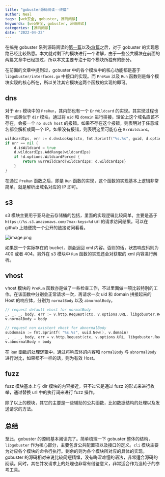 ```yaml
---
title: "gobuster源码阅读--终篇"
author: Neal
tags: [web安全, gobuster, 源码阅读]
keywords: [web安全, gobuster, 源码阅读]
categories: [源码阅读]
date: "2022-04-22" 
---
```


在搞完 gobuster 系列源码阅读的[第一篇](https://madneal.com/post/gobuster1/)以及[dir篇](https://madneal.com/post/gobuster2/)之后，对于 gobuster 的实现思路已经比较熟悉。本文就对剩下的模块进行一个讲解，由于一些公共模块在前面的两篇文章中已经提过，所以本文主要专注于每个模块所独有的部分。

在前面的文章中提到过，gobuster 中的各个模块中的核心功能都是基于 `libgobuster/interfaces.go` 中接口的实现。而 `PreRun` 以及 `Run` 函数则是每个模块实现的核心所在，所以关注其它模块这两个函数的实现的即可。

## dns

对于 `dns` 模块中的 `PreRun`，其内部也有一个 `ErrWildcard` 的实现。其实现过程也有一点类似于 `dir` 模块。通过将 `uid` 和 `domain` 进行拼接，理论上这个域名应该不存在，会报一个 `no such host` 的报错。如果不存在这个报错，则表明对于任意域名都会解析成同一个 IP。如果没有报错，则表明这里可能存在 `ErrWildcard`。

```go
wildcardIps, err := d.dnsLookup(ctx, fmt.Sprintf("%s.%s", guid, d.options.Domain))
if err == nil {
    d.isWildcard = true
    d.wildcardIps.AddRange(wildcardIps)
    if !d.options.WildcardForced {
        return &ErrWildcard{wildcardIps: d.wildcardIps}
    }
}
```

在通过 `PreRun` 函数之后，即是 `Run` 函数的实现，这个函数的实现基本上逻辑非常简单，就是解析出域名对应的 IP 即可。

## s3

s3 模块主要用于亚马逊云存储桶的包括，里面的实现逻辑比较简单，主要是基于 `https://%s.s3.amazonaws.com/?max-keys=%d` url 的请求访问结果。可以在 github 上随便找一个公开的链接访问看看。

![image.png](https://s2.loli.net/2022/04/22/3hgmbpGaYCiZ6E4.png)

如果是一个实际存在的 bucket，则会返回 xml 内容。否则的话，状态响应码则为 400 或者 404。另外在 s3 模块中 `Run` 函数的实现还会对获取的 xml 内容进行解析。

## vhost 

vhost 模块的 `PreRun` 函数亦是做了一些检查工作，不过里面做一项比较特别的工作。在该函数中分别会正常请求一次，再请求一次 uid 和 domain 拼接起来的 Host 的响应体，分别为 `normalBody` 以及 `abnormalBody`。

```go
// request default vhost for normalBody
_, _, _, body, err := v.http.Request(ctx, v.options.URL, libgobuster.RequestOptions{ReturnBody: true})
v.normalBody = body

// request non existent vhost for abnormalBody
subdomain := fmt.Sprintf( "%s.%s", uuid.New(), v.domain)
_, _, _, body, err = v.http.Request(ctx, v.options.URL, libgobuster.RequestOptions{Host: subdomain, ReturnBody: true})
v.abnormalBody = body
```

在 `Run` 函数的处理逻辑中，通过将响应体的内容和 `normalBody` 与 `abnormalBody` 进行对比，如果都不一样的话，则为有效 Host。

## fuzz

fuzz 模块基本上与 dir 模块的内容接近，只不过它是通过 fuzz 的形式来进行枚举，通过替换 url 中的执行词来进行 fuzz 操作。

除了以上的模块，其它的主要是一些辅助的公共函数，比如数据结构的处理以及发送请求的方法。

## 总结

至此，gobuster 的源码基本阅读完了。简单梳理一下 gobuster 整体的结构，`libgobuster` 作为核心部分，主要包含公共配置项以及接口的定义。`cli` 模块主要为对应各个模块的命令行执行。剩余的则为各个模块所对应的具体的实现。gobuster 的源码相对来说比较简短精悍，没有晦涩难懂的语法，非常适合源码的阅读。同时，其在并发请求上的处理也非常有借鉴意义，非常适合作为造轮子的参考工具。